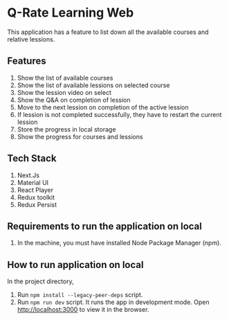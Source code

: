 # Q-Rate Learning Web

This application has a feature to list down all the available courses and relative lessions.

## Features

1. Show the list of available courses
2. Show the list of available lessions on selected course
3. Show the lession video on select
4. Show the Q&A on completion of lession
5. Move to the next lession on completion of the active lession
6. If lession is not completed successfully, they have to restart the current lession
7. Store the progress in local storage
8. Show the progress for courses and lessions

## Tech Stack

1. Next.Js
2. Material UI
3. React Player
4. Redux toolkit
5. Redux Persist

## Requirements to run the application on local

1. In the machine, you must have installed Node Package Manager (npm).

## How to run application on local

In the project directory,

1. Run `npm install --legacy-peer-deps` script.
2. Run `npm run dev` script. It runs the app in development mode. Open [http://localhost:3000](http://localhost:3000) to view it in the browser.